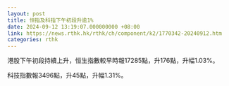 ```yaml
---
layout: post
title: 恒指及科指下午初段升逾1%
date: 2024-09-12 13:19:07.000000000 +08:00
link: https://news.rthk.hk/rthk/ch/component/k2/1770342-20240912.htm
categories: rthk
---
```


港股下午初段持續上升，恒生指數較早時報17285點，升176點，升幅1.03%。

科技指數報3496點，升45點，升幅1.31%。
